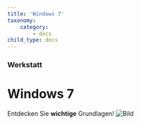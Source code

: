 ```yaml
---
title: 'Windows 7'
taxonomy:
    category:
        - docs
child_type: docs
---
```


### Werkstatt

# Windows 7

Entdecken Sie **wichtige** Grundlagen!
![Bild](http://tacamo.ch/byod/resources/w7.jpg)<br>

